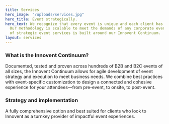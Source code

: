 ```yaml
---
title: Services
hero_image: "/uploads/services.jpg"
hero_title: Event strategically.
hero_text: We recognize that every event is unique and each client has different needs.
  Our methodology is scalable to meet the demands of any corporate event. Our suite
  of strategic event services is built around our Innovent Continuum.
layout: services
---
```


### What is the Innovent Continuum?

Documented, tested and proven across hundreds of B2B and B2C events of all sizes, the Innovent Continuum allows for agile development of event strategy and execution to meet business needs. We combine best practices with event-specific customization to design a connected and cohesive experience for your attendees—from pre-event, to onsite, to post-event.

### Strategy and implementation

A fully comprehensive option and best suited for clients who look to Innovent as a turnkey provider of impactful event experiences.

